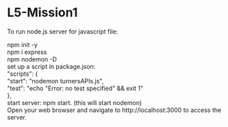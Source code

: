 # L5-Mission1
To run node.js server for javascript file:

npm init -y <br>
npm i express<br>
npm nodemon -D<br>
set up a script in package.json:<br>
"scripts": {<br>
    "start": "nodemon turnersAPIs.js",<br>
    "test": "echo \"Error: no test specified\" && exit 1"<br>
  },<br>
  start server: npm start. (this will start nodemon)<br>
  Open your web browser and navigate to http://localhost:3000 to access the server.

